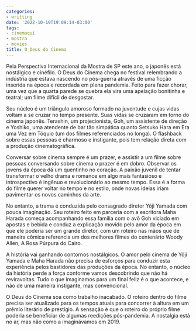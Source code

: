```yaml
---
categories:
- writting
date: '2022-10-19T19:09:14-03:00'
tags:
- cinemaqui
- mostra
- movies
title: O Deus do Cinema
---
```


Pela Perspectiva Internacional da Mostra de SP este ano, o japonês está nostálgico e cinéfilo. O Deus do Cinema chega no festival relembrando a indústria que estava nascendo no pós-guerra através de uma ficção inserida na época e recordada em plena pandemia. Feito para fazer chorar, uma vez que a quarta parede se quebra ela vira uma apelação bonitinha e teatral; um filme difícil de desgostar.

Seu núcleo é um triângulo amoroso formado na juventude e cujas vidas voltam a se cruzar no tempo presente. Suas vidas se cruzaram em torno do cinema japonês. Terashin, um projecionista, Goh, um assistente de direção e Yoshiko, uma atendente de bar tão simpática quanto Setsuko Hara em Era uma Vez em Tóquio (um dos filmes referenciados no longa). O flashback sobre essas pessoas é charmoso e instigante, pois tem relação direta com a produção cinematográfica.

Conversar sobre cinema sempre é um prazer, e assistir a um filme sobre pessoas conversando sobre cinema o prazer é em dobro. Observar os jovens da época dá um quentinho no coração. A paixão juvenil de tentar transformar o velho drama e romance em algo mais fantasioso e introspectivo é ingênuo e revolucionário ao mesmo tempo. Essa é a forma do filme querer voltar no tempo e no estilo, onde novas ideias iriam pavimentar os novos caminhos da arte.

No entanto, a trama é conduzida pelo consagrado diretor Yôji Yamada com pouca imaginação. Seu roteiro feito em parceria com a escritora Maha Harada começa acompanhando essa família com o avô Goh viciado em apostas e bebida e conduz a explicação movido pelo amor da época em que ele poderia ser um grande diretor, com um roteiro nas mãos que de maneira cômica referencia um dos melhores filmes do centenário Woody Allen, A Rosa Púrpura do Cairo.

A história vai ganhando contornos nostálgicos. O amor pelo cinema de Yôji Yamada e Maha Harada não precisa de esforços para conduzir esta experiência pelos bastidores das produções da época. No entanto, o núcleo da história perde a força conforme vamos descobrindo que não há reviravoltas. Tudo o que imaginamos para um final feliz é o que acontece, e não de uma maneira instigante, mas convencional.

O Deus do Cinema soa como trabalho inacabado. O roteiro dentro do filme precisa ser atualizado para os tempos atuais para concorrer à altura em um prêmio literário de prestígio. A sensação é que o roteiro do próprio filme poderia se beneficiar de algumas reedições pós-pandemia. A nostalgia está no ar, mas não como a imaginávamos em 2019.